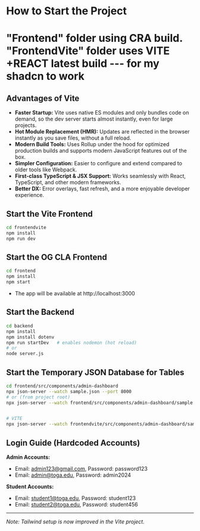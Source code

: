 # How to Start the Project

# "Frontend" folder using CRA build. "FrontendVite" folder uses VITE +REACT latest build --- for my shadcn to work

## Advantages of Vite

- **Faster Startup:** Vite uses native ES modules and only bundles code on demand, so the dev server starts almost instantly, even for large projects.
- **Hot Module Replacement (HMR):** Updates are reflected in the browser instantly as you save files, without a full reload.
- **Modern Build Tools:** Uses Rollup under the hood for optimized production builds and supports modern JavaScript features out of the box.
- **Simpler Configuration:** Easier to configure and extend compared to older tools like Webpack.
- **First-class TypeScript & JSX Support:** Works seamlessly with React, TypeScript, and other modern frameworks.
- **Better DX:** Error overlays, fast refresh, and a more enjoyable developer experience.

## Start the Vite Frontend

```sh
cd frontendvite
npm install
npm run dev
```

## Start the OG CLA Frontend

```sh
cd frontend
npm install
npm start
```

- The app will be available at http://localhost:3000

## Start the Backend

```sh
cd backend
npm install
npm install dotenv
npm run startDev   # enables nodemon (hot reload)
# or
node server.js
```

## Start the Temporary JSON Database for Tables

```sh
cd frontend/src/components/admin-dashboard
npx json-server --watch sample.json --port 8000
# or (from project root)
npx json-server --watch frontend/src/components/admin-dashboard/sample.json --port 8000


# VITE
npx json-server --watch frontendvite/src/components/admin-dashboard/sample.json --port 8000
```

## Login Guide (Hardcoded Accounts)

**Admin Accounts:**

- Email: admin123@gmail.com, Password: password123
- Email: admin@toga.edu, Password: admin2024

**Student Accounts:**

- Email: student1@toga.edu, Password: student123
- Email: student2@toga.edu, Password: student456

---

_Note: Tailwind setup is now improved in the Vite project._
